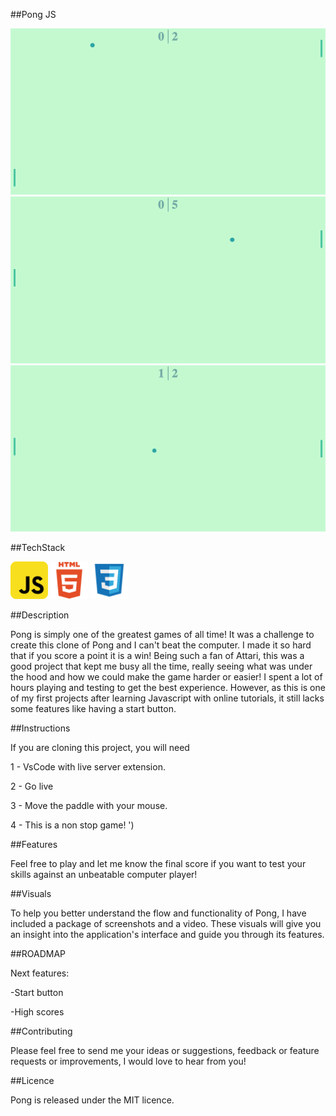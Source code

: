 ##Pong JS 

![image](https://github.com/G-don/PongJS/blob/main/VISUALS/1.png)
![image](https://github.com/G-don/PongJS/blob/main/VISUALS/2.png)
![image](https://github.com/G-don/PongJS/blob/main/VISUALS/3.png)

##TechStack

<p align="left">
<img src="https://github.com/Drete457/Drete457/blob/master/icons/javascript-original.svg" alt="javascript" width="60" height="60"/>
<img src="https://github.com/Drete457/Drete457/blob/master/icons/html5-original-wordmark.svg" alt="html5" width="60" height="60"/>
<img src="https://github.com/Drete457/Drete457/blob/master/icons/css3-original-wordmark.svg" alt="css3" width="60" height="60"/>
</p>


##Description

Pong is simply one of the greatest games of all time! It was a challenge to create this clone of Pong and I can't beat the computer. I made it so hard that if you score a point it is a win! Being such a fan of Attari, this was a good project that kept me busy all the time, really seeing what was under the hood and how we could make the game harder or easier! I spent a lot of hours playing and testing to get the best experience. However, as this is one of my first projects after learning Javascript with online tutorials, it still lacks some features like having a start button.

##Instructions

If you are cloning this project, you will need

1 - VsCode with live server extension.

2 - Go live 

3 - Move the paddle with your mouse. 

4 - This is a non stop game! ')

##Features

Feel free to play and let me know the final score if you want to test your skills against an unbeatable computer player!

##Visuals

To help you better understand the flow and functionality of Pong, I have included a package of screenshots and a video. These visuals will give you an insight into the application's interface and guide you through its features.

##ROADMAP

Next features: 

-Start button 

-High scores

##Contributing

Please feel free to send me your ideas or suggestions, feedback or feature requests or improvements, I would love to hear from you! 

##Licence

Pong is released under the MIT licence. 
